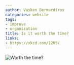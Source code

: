 ```yaml
---
author: Vasken Dermardiros
categories: website
tags:
- improve
- organization
title: Is it worth the time?
links:
- https://xkcd.com/1205/
---
```


![Worth the time?](../attachments/2022-02-09-12-36-56.png)
